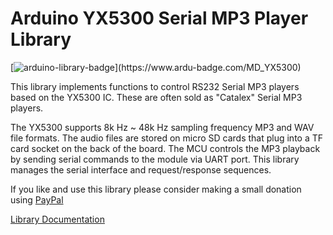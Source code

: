 # Arduino YX5300 Serial MP3 Player Library

[![arduino-library-badge](https://www.ardu-badge.com/badge/MD_YX5300.svg?)](https://www.ardu-badge.com/MD_YX5300)

This library implements functions to control RS232 Serial MP3 players based 
on the YX5300 IC. These are often sold as "Catalex" Serial MP3 players.

The YX5300 supports 8k Hz ~ 48k Hz sampling frequency MP3 and WAV file formats. The audio files
are stored on micro SD cards that plug into a TF card socket on the back of the board. The MCU
controls the MP3 playback by sending serial commands to the module via UART port. This library 
manages the serial interface and request/response sequences.

If you like and use this library please consider making a small donation using [PayPal](https://paypal.me/MajicDesigns/4USD)

[Library Documentation](https://MajicDesigns.github.io/MD_YX5300/)
